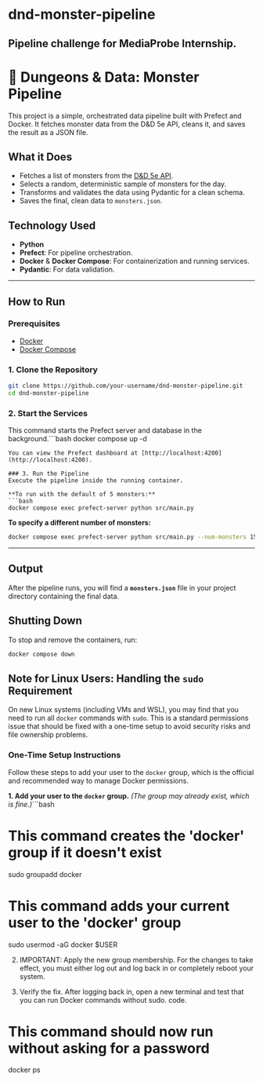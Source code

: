 # dnd-monster-pipeline
Pipeline challenge for MediaProbe Internship.
---

# 🐉 Dungeons & Data: Monster Pipeline

This project is a simple, orchestrated data pipeline built with Prefect and Docker. It fetches monster data from the D&D 5e API, cleans it, and saves the result as a JSON file.

## What it Does
*   Fetches a list of monsters from the [D&D 5e API](https://www.dnd5eapi.co/).
*   Selects a random, deterministic sample of monsters for the day.
*   Transforms and validates the data using Pydantic for a clean schema.
*   Saves the final, clean data to `monsters.json`.

## Technology Used
*   **Python**
*   **Prefect**: For pipeline orchestration.
*   **Docker** & **Docker Compose**: For containerization and running services.
*   **Pydantic**: For data validation.

---

## How to Run

### Prerequisites
*   [Docker](https://www.docker.com/get-started)
*   [Docker Compose](https://docs.docker.com/compose/install/)

### 1. Clone the Repository
```bash
git clone https://github.com/your-username/dnd-monster-pipeline.git
cd dnd-monster-pipeline
```

### 2. Start the Services
This command starts the Prefect server and database in the background.```bash
docker compose up -d
```
You can view the Prefect dashboard at [http://localhost:4200](http://localhost:4200).

### 3. Run the Pipeline
Execute the pipeline inside the running container.

**To run with the default of 5 monsters:**
```bash
docker compose exec prefect-server python src/main.py
```

**To specify a different number of monsters:**
```bash
docker compose exec prefect-server python src/main.py --num-monsters 15
```

---

## Output
After the pipeline runs, you will find a **`monsters.json`** file in your project directory containing the final data.

## Shutting Down
To stop and remove the containers, run:
```bash
docker compose down
```

## Note for Linux Users: Handling the `sudo` Requirement

On new Linux systems (including VMs and WSL), you may find that you need to run all `docker` commands with `sudo`. This is a standard permissions issue that should be fixed with a one-time setup to avoid security risks and file ownership problems.

### One-Time Setup Instructions

Follow these steps to add your user to the `docker` group, which is the official and recommended way to manage Docker permissions.

**1. Add your user to the `docker` group.**
*(The group may already exist, which is fine.)*```bash
# This command creates the 'docker' group if it doesn't exist
sudo groupadd docker

# This command adds your current user to the 'docker' group
sudo usermod -aG docker $USER
  

2. IMPORTANT: Apply the new group membership.
For the changes to take effect, you must either log out and log back in or completely reboot your system.

3. Verify the fix.
After logging back in, open a new terminal and test that you can run Docker commands without sudo.
code.
    
# This command should now run without asking for a password
docker ps

  